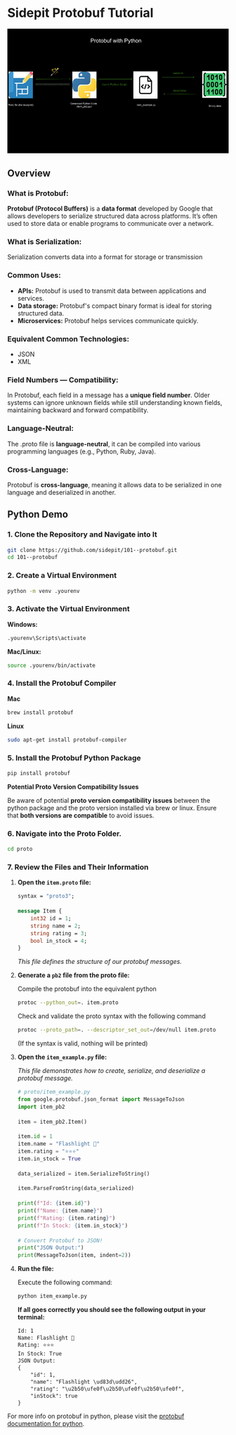 # Sidepit Protobuf Tutorial

![Protobuf Journey Image](images/protobuf_journey_diagram.png)

## Overview

### What is Protobuf:

**Protobuf (Protocol Buffers)** is a **data format** developed by Google that allows developers to 
serialize structured data across platforms. It’s often used to store data or enable programs 
to communicate over a network.

### What is Serialization:

Serialization converts data into a format for storage or transmission

### Common Uses:

- **APIs:** Protobuf is used to transmit data between applications and services.
- **Data storage:** Protobuf's compact binary format is ideal for storing structured data.
- **Microservices:** Protobuf helps services communicate quickly.

### Equivalent Common Technologies:

- JSON
- XML

### Field Numbers — Compatibility:

In Protobuf, each field in a message has a **unique field number**. Older systems can ignore unknown 
fields while still understanding known fields, maintaining backward and forward compatibility.

### Language-Neutral:

The .proto file is **language-neutral**, it can be compiled into various programming languages (e.g., Python, Ruby, Java).

### Cross-Language:

Protobuf is **cross-language**, meaning it allows data to be serialized in one language and deserialized in another.

## Python Demo

### 1. Clone the Repository and Navigate into It

```sh
git clone https://github.com/sidepit/101--protobuf.git
cd 101--protobuf
```

### 2. Create a Virtual Environment

```sh
python -m venv .yourenv
```

### 3. Activate the Virtual Environment

**Windows:**
```sh
.yourenv\Scripts\activate
```

**Mac/Linux:**
```sh
source .yourenv/bin/activate
```

### 4. Install the Protobuf Compiler

**Mac**
```sh
brew install protobuf
```

**Linux**
```sh
sudo apt-get install protobuf-compiler
```

### 5. Install the Protobuf Python Package

```sh
pip install protobuf
```

**Potential Proto Version Compatibility Issues**

Be aware of potential **proto version compatibility issues** between the python package and the 
proto version installed via brew or linux. Ensure that **both versions are compatible** to avoid issues.

### 6. Navigate into the Proto Folder.

```sh
cd proto
```

### 7. Review the Files and Their Information

1. **Open the `item.proto` file:**

    ```proto
    syntax = "proto3";

    message Item {
        int32 id = 1;
        string name = 2;
        string rating = 3;
        bool in_stock = 4;
    }
    ```

    *This file defines the structure of our protobuf messages.*

2. **Generate a `pb2` file from the proto file:**

    Compile the protobuf into the equivalent python

    ```sh
    protoc --python_out=. item.proto
    ```

    Check and validate the proto syntax with the following command

    ```sh
    protoc --proto_path=. --descriptor_set_out=/dev/null item.proto
    ```

    (If the syntax is valid, nothing will be printed)

3. **Open the `item_example.py` file:**

    *This file demonstrates how to create, serialize, and deserialize a protobuf message.*

    ```python
    # proto/item_example.py
    from google.protobuf.json_format import MessageToJson
    import item_pb2

    item = item_pb2.Item()

    item.id = 1
    item.name = "Flashlight 🔦"
    item.rating = "⭐️⭐️⭐️"
    item.in_stock = True

    data_serialized = item.SerializeToString()

    item.ParseFromString(data_serialized)

    print(f"Id: {item.id}")
    print(f"Name: {item.name}")
    print(f"Rating: {item.rating}")
    print(f"In Stock: {item.in_stock}")

    # Convert Protobuf to JSON!
    print("JSON Output:")
    print(MessageToJson(item, indent=2))
    ```

4. **Run the file:**

    Execute the following command:

    ```sh
    python item_example.py
    ```
    
    **If all goes correctly you should see the following output in your terminal:**

    ```text
    Id: 1
    Name: Flashlight 🔦
    Rating: ⭐️⭐️⭐️
    In Stock: True
    JSON Output:
    {
        "id": 1,
        "name": "Flashlight \ud83d\udd26",
        "rating": "\u2b50\ufe0f\u2b50\ufe0f\u2b50\ufe0f",
        "inStock": true
    }
    ```

For more info on protobuf in python, please visit the 
[protobuf documentation for python](https://protobuf.dev/getting-started/pythontutorial/).